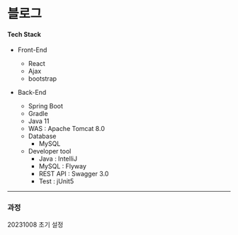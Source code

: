 # 블로그

#### Tech Stack

+ Front-End

   - React
   - Ajax
   - bootstrap
   

+ Back-End

   - Spring Boot
   - Gradle
   - Java 11
   - WAS : Apache Tomcat 8.0
   - Database
     * MySQL
   - Developer tool
     * Java : IntelliJ
     * MySQL : Flyway
     * REST API : Swagger 3.0
     * Test : jUnit5

-----------
### 과정
20231008 초기 설정
